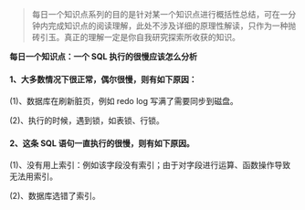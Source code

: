 > 每日一个知识点系列的目的是针对某一个知识点进行概括性总结，可在一分钟内完成知识点的阅读理解，此处不涉及详细的原理性解读，只作为一种抛砖引玉。真正的理解一定是你自我研究探索所收获的知识。



**每日一个知识点：一个 SQL 执行的很慢应该怎么分析**

#### 1、大多数情况下很正常，偶尔很慢，则有如下原因：

(1)、数据库在刷新脏页，例如 redo log 写满了需要同步到磁盘。

(2)、执行的时候，遇到锁，如表锁、行锁。



#### 2、这条 SQL 语句一直执行的很慢，则有如下原因。

(1)、没有用上索引：例如该字段没有索引；由于对字段进行运算、函数操作导致无法用索引。

(2)、数据库选错了索引。



